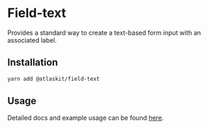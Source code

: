 # Field-text

Provides a standard way to create a text-based form input with an associated label.

## Installation

```sh
yarn add @atlaskit/field-text
```

## Usage

Detailed docs and example usage can be found [here](https://atlaskit.atlassian.com/packages/core/field-text).
